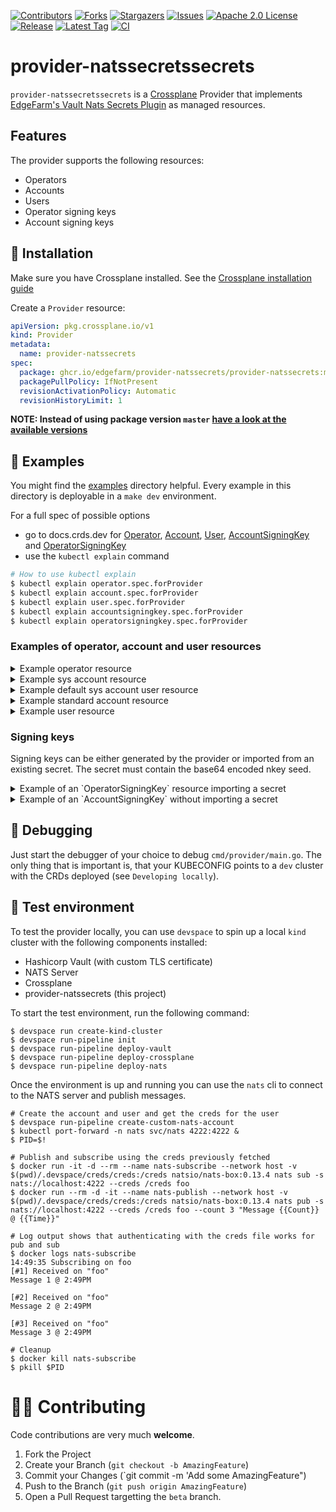 [contributors-shield]: https://img.shields.io/github/contributors/edgefarm/provider-natssecrets.svg?style=for-the-badge
[contributors-url]: https://github.com/edgefarm/provider-natssecrets/graphs/contributors
[forks-shield]: https://img.shields.io/github/forks/edgefarm/provider-natssecrets.svg?style=for-the-badge
[forks-url]: https://github.com/edgefarm/provider-natssecrets/network/members
[stars-shield]: https://img.shields.io/github/stars/edgefarm/provider-natssecrets.svg?style=for-the-badge
[stars-url]: https://github.com/edgefarm/provider-natssecrets/stargazers
[issues-shield]: https://img.shields.io/github/issues/edgefarm/provider-natssecrets.svg?style=for-the-badge
[issues-url]: https://github.com/edgefarm/provider-natssecrets/issues
[license-shield]: https://img.shields.io/github/license/edgefarm/provider-natssecrets?logo=apache2&style=for-the-badge
[license-url]: https://opensource.org/license/apache-2-0
[release-shield]:  https://img.shields.io/github/release/edgefarm/provider-natssecrets.svg?style=for-the-badge&sort=semver
[release-url]: https://github.com/edgefarm/provider-natssecrets/releases
[tag-shield]:  https://img.shields.io/github/tag/edgefarm/provider-natssecrets.svg?include_prereleases&sort=semver&style=for-the-badge
[tag-url]: https://github.com/edgefarm/provider-natssecrets/tags
[ci-shield]:  https://img.shields.io/github/actions/workflow/status/edgefarm/provider-natssecrets/ci.yml?branch=main&style=for-the-badge
[ci-url]: https://github.com/edgefarm/provider-natssecrets/actions/workflows/ci.yml

[![Contributors][contributors-shield]][contributors-url]
[![Forks][forks-shield]][forks-url]
[![Stargazers][stars-shield]][stars-url]
[![Issues][issues-shield]][issues-url]
[![Apache 2.0 License][license-shield]][license-url]
[![Release][release-shield]][release-url]
[![Latest Tag][tag-shield]][tag-url]
[![CI][ci-shield]][ci-url]

# provider-natssecretssecrets

`provider-natssecretssecrets` is a [Crossplane](https://crossplane.io/) Provider
that implements [EdgeFarm's Vault Nats Secrets Plugin](https://github.com/edgefarm/vault-plugin-secrets-nats) as managed resources.

## Features

The provider supports the following resources:
- Operators
- Accounts
- Users
- Operator signing keys
- Account signing keys

## 🎯 Installation

Make sure you have Crossplane installed. See the [Crossplane installation guide](https://docs.crossplane.io/latest/software/install/)

Create a `Provider` resource:

```yaml
apiVersion: pkg.crossplane.io/v1
kind: Provider
metadata:
  name: provider-natssecrets
spec:
  package: ghcr.io/edgefarm/provider-natssecrets/provider-natssecrets:master
  packagePullPolicy: IfNotPresent
  revisionActivationPolicy: Automatic
  revisionHistoryLimit: 1
```

**NOTE: Instead of using package version `master` [have a look at the available versions](https://github.com/edgefarm/provider-natssecrets/pkgs/container/provider-natssecrets%2Fprovider-natssecrets)**

## 📖 Examples

You might find the [examples](examples) directory helpful. Every example in this directory is deployable in a `make dev` environment.

For a full spec of possible options 
* go to docs.crds.dev for 
[Operator](https://doc.crds.dev/github.com/edgefarm/provider-natssecrets/nats.crossplane.io/Operator/v1alpha1#spec-forProvider), [Account](https://doc.crds.dev/github.com/edgefarm/provider-natssecrets/nats.crossplane.io/Account/v1alpha1#spec-forProvider), [User](https://doc.crds.dev/github.com/edgefarm/provider-natssecrets/nats.crossplane.io/User/v1alpha1#spec-forProvider), [AccountSigningKey](https://doc.crds.dev/github.com/edgefarm/provider-natssecrets/nats.crossplane.io/AccountSigningKey/v1alpha1#spec-forProvider) and [OperatorSigningKey](https://doc.crds.dev/github.com/edgefarm/provider-natssecrets/nats.crossplane.io/OperatorSigningKey/v1alpha1#spec-forProvider)
* use the `kubectl explain` command

```bash
# How to use kubectl explain
$ kubectl explain operator.spec.forProvider
$ kubectl explain account.spec.forProvider
$ kubectl explain user.spec.forProvider
$ kubectl explain accountsigningkey.spec.forProvider
$ kubectl explain operatorsigningkey.spec.forProvider
```

### Examples of operator, account and user resources

<details>
  <summary>Example operator resource</summary>

```yaml
apiVersion: issue.natssecrets.crossplane.io/v1alpha1
kind: Operator
metadata:
  name: myoperator
spec:
  forProvider:
    syncAccountServer: true
    createSystemAccount: true
    claims:
      operator:
        accountServerUrl: "nats://nats.nats:4222"
        signingKeys:
          - opsk1
        strictSigningKeyUsage: false
  providerConfigRef:
    name: vault-creds
  writeConnectionSecretToRef:
    namespace: crossplane-system
    name: myoperator
```
</details>  


<details>
  <summary>Example sys account resource</summary>

```yaml
apiVersion: issue.natssecrets.crossplane.io/v1alpha1
kind: Account
metadata:
  name: sys
spec:
  forProvider:
    operator: myoperator
    useSigningKey: opsk1
    claims:
      account:
        signingKeys:
          - sask1
        limits:
          subs: -1
          conn: -1
          leafNodeConn: -1
          data: -1
          payload: -1
          wildcardExports: true
          imports: -1
          exports: -1
        exports:
          - name: account-monitoring-streams
            subject: "$SYS.ACCOUNT.*.>"
            type: Stream
            accountTokenPosition: 3
            description: Account specific monitoring stream
            infoURL: https://docs.nats.io/nats-server/configuration/sys_accounts
          - name: account-monitoring-services
            subject: "$SYS.ACCOUNT.*.*"
            type: Service
            responseType: Stream
            accountTokenPosition: 4
            description:
              "Request account specific monitoring services for: SUBSZ, CONNZ,
              LEAFZ, JSZ and INFO"
            infoURL: https://docs.nats.io/nats-server/configuration/sys_accounts
  providerConfigRef:
    name: vault-creds
  writeConnectionSecretToRef:
    namespace: crossplane-system
    name: sys

```
</details>  


<details>
  <summary>Example default sys account user resource</summary>

```yaml
apiVersion: issue.natssecrets.crossplane.io/v1alpha1
kind: User
metadata:
  name: default-push
spec:
  forProvider:
    operator: myoperator
    account: sys
    useSigningKey: sask1
    claims:
      user:
        data: -1
        payload: -1
        subs: -1
        pub:
          allow:
            - "$SYS.REQ.CLAIMS.LIST"
            - "$SYS.REQ.CLAIMS.UPDATE"
            - "$SYS.REQ.CLAIMS.DELETE"
        resp:
        sub:
          allow:
            - _INBOX.>
  providerConfigRef:
    name: vault-creds

```
</details>  


<details>
  <summary>Example standard account resource</summary>

```yaml
apiVersion: issue.natssecrets.crossplane.io/v1alpha1
kind: Account
metadata:
  name: myaccount
spec:
  forProvider:
    operator: myoperator
    claims:
      account:
        defaultPermissions:
          pub:
            allow:
              - foo
              - bar
        limits:
          subs: -1
          conn: -1
          leafNodeConn: -1
          data: -1
          payload: -1
          wildcardExports: true
          imports: -1
          exports: -1
  providerConfigRef:
    name: vault-creds
  writeConnectionSecretToRef:
    namespace: crossplane-system
    name: myaccount
```
</details>  


<details>
  <summary>Example user resource</summary>

```yaml
apiVersion: issue.natssecrets.crossplane.io/v1alpha1
kind: User
metadata:
  name: myuser
spec:
  forProvider:
    operator: myoperator
    account: myaccount
    claims:
      user:
        data: 100
        payload: 200
        subs: 300
        pub:
          allow:
            - foo
  providerConfigRef:
    name: vault-creds
  writeConnectionSecretToRef:
    namespace: crossplane-system
    name: myuser
```
</details>  

### Signing keys

Signing keys can be either generated by the provider or imported from an existing secret. The secret must contain the base64 encoded nkey seed.

<details>
  <summary>Example of an `OperatorSigningKey` resource importing a secret</summary>

```yaml
apiVersion: nkey.natssecrets.crossplane.io/v1alpha1
kind: OperatorSigningKey
metadata:
  name: opsk1
spec:
  forProvider:
    operator: myoperator
    config:
      import:
        secretRef:
          name: opsk1
          namespace: default
          key: seed
  providerConfigRef:
    name: vault-creds
---
apiVersion: v1
kind: Secret
metadata:
  name: opsk1
  namespace: default
data:
  # base64 encoded operator nkey seed
  seed: U09BT0dMWFpDUzVUU1ZTTVBMM01QUjYzM0JaQUI2VkNJS1FJM1RMVTRaNUxFRlZEM0syRVQ1TUtQVQo=
```
</details>  

<details>
  <summary>Example of an `AccountSigningKey` without importing a secret</summary>

```yaml
apiVersion: nkey.natssecrets.crossplane.io/v1alpha1
kind: AccountSigningKey
metadata:
  name: mykey1
spec:
  forProvider:
    operator: myoperator
    account: myaccount
  providerConfigRef:
    name: vault-creds
```
</details>  


## 🐞 Debugging

Just start the debugger of your choice to debug `cmd/provider/main.go`.
The only thing that is important is, that your KUBECONFIG points to a `dev` cluster with the CRDs deployed (see `Developing locally`).

## 🧪 Test environment

To test the provider locally, you can use `devspace` to spin up a local `kind` cluster with the following components installed:
- Hashicorp Vault (with custom TLS certificate)
- NATS Server
- Crossplane
- provider-natssecrets (this project)

To start the test environment, run the following command:

```console
$ devspace run create-kind-cluster
$ devspace run-pipeline init
$ devspace run-pipeline deploy-vault
$ devspace run-pipeline deploy-crossplane
$ devspace run-pipeline deploy-nats
```

Once the environment is up and running you can use the `nats` cli to connect to the NATS server and publish messages.

```console
# Create the account and user and get the creds for the user
$ devspace run-pipeline create-custom-nats-account
$ kubectl port-forward -n nats svc/nats 4222:4222 &
$ PID=$!

# Publish and subscribe using the creds previously fetched
$ docker run -it -d --rm --name nats-subscribe --network host -v $(pwd)/.devspace/creds/creds:/creds natsio/nats-box:0.13.4 nats sub -s nats://localhost:4222 --creds /creds foo 
$ docker run --rm -d -it --name nats-publish --network host -v $(pwd)/.devspace/creds/creds:/creds natsio/nats-box:0.13.4 nats pub -s nats://localhost:4222 --creds /creds foo --count 3 "Message {{Count}} @ {{Time}}"

# Log output shows that authenticating with the creds file works for pub and sub
$ docker logs nats-subscribe
14:49:35 Subscribing on foo 
[#1] Received on "foo"
Message 1 @ 2:49PM

[#2] Received on "foo"
Message 2 @ 2:49PM

[#3] Received on "foo"
Message 3 @ 2:49PM

# Cleanup
$ docker kill nats-subscribe
$ pkill $PID

```

# 🤝🏽 Contributing

Code contributions are very much **welcome**.

1. Fork the Project
2. Create your Branch (`git checkout -b AmazingFeature`)
3. Commit your Changes (`git commit -m 'Add some AmazingFeature")
4. Push to the Branch (`git push origin AmazingFeature`)
5. Open a Pull Request targetting the `beta` branch.
